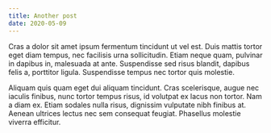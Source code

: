 ```yaml
---
title: Another post
date: 2020-05-09
---
```

Cras a dolor sit amet ipsum fermentum tincidunt ut vel est. Duis mattis tortor eget diam tempus, nec facilisis urna sollicitudin. Etiam neque quam, pulvinar in dapibus in, malesuada at ante. Suspendisse sed risus blandit, dapibus felis a, porttitor ligula. Suspendisse tempus nec tortor quis molestie.

Aliquam quis quam eget dui aliquam tincidunt. Cras scelerisque, augue nec iaculis finibus, nunc tortor tempus risus, id volutpat ex lacus non tortor. Nam a diam ex. Etiam sodales nulla risus, dignissim vulputate nibh finibus at. Aenean ultrices lectus nec sem consequat feugiat. Phasellus molestie viverra efficitur.
